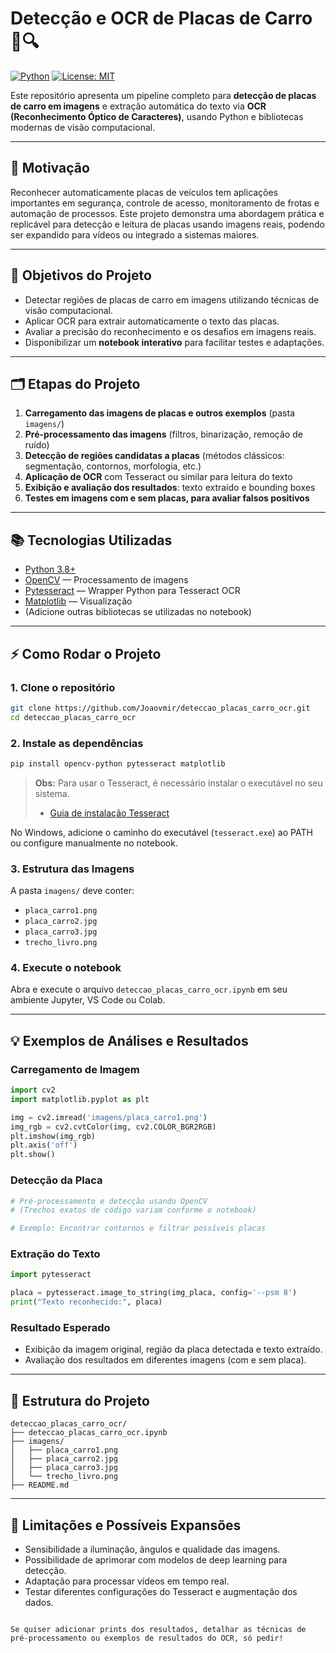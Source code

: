 # Detecção e OCR de Placas de Carro 🚗🔍

[![Python](https://img.shields.io/badge/python-3.8%2B-blue.svg)](https://www.python.org/)
[![License: MIT](https://img.shields.io/badge/License-MIT-yellow.svg)](LICENSE)

Este repositório apresenta um pipeline completo para **detecção de placas de carro em imagens** e extração automática do texto via **OCR (Reconhecimento Óptico de Caracteres)**, usando Python e bibliotecas modernas de visão computacional.

---

## 🌟 Motivação

Reconhecer automaticamente placas de veículos tem aplicações importantes em segurança, controle de acesso, monitoramento de frotas e automação de processos. Este projeto demonstra uma abordagem prática e replicável para detecção e leitura de placas usando imagens reais, podendo ser expandido para vídeos ou integrado a sistemas maiores.

---

## 🎯 Objetivos do Projeto

- Detectar regiões de placas de carro em imagens utilizando técnicas de visão computacional.
- Aplicar OCR para extrair automaticamente o texto das placas.
- Avaliar a precisão do reconhecimento e os desafios em imagens reais.
- Disponibilizar um **notebook interativo** para facilitar testes e adaptações.

---

## 🗂️ Etapas do Projeto

1. **Carregamento das imagens de placas e outros exemplos** (pasta `imagens/`)
2. **Pré-processamento das imagens** (filtros, binarização, remoção de ruído)
3. **Detecção de regiões candidatas a placas** (métodos clássicos: segmentação, contornos, morfologia, etc.)
4. **Aplicação de OCR** com Tesseract ou similar para leitura do texto
5. **Exibição e avaliação dos resultados**: texto extraído e bounding boxes
6. **Testes em imagens com e sem placas, para avaliar falsos positivos**

---

## 📚 Tecnologias Utilizadas

- [Python 3.8+](https://www.python.org/)
- [OpenCV](https://opencv.org/) — Processamento de imagens
- [Pytesseract](https://pypi.org/project/pytesseract/) — Wrapper Python para Tesseract OCR
- [Matplotlib](https://matplotlib.org/) — Visualização
- (Adicione outras bibliotecas se utilizadas no notebook)

---

## ⚡ Como Rodar o Projeto

### 1. Clone o repositório

```bash
git clone https://github.com/Joaovmir/deteccao_placas_carro_ocr.git
cd deteccao_placas_carro_ocr
```

### 2. Instale as dependências

```bash
pip install opencv-python pytesseract matplotlib
```

> **Obs:** Para usar o Tesseract, é necessário instalar o executável no seu sistema.
>
> * [Guia de instalação Tesseract](https://github.com/tesseract-ocr/tesseract)

No Windows, adicione o caminho do executável (`tesseract.exe`) ao PATH ou configure manualmente no notebook.

### 3. Estrutura das Imagens

A pasta `imagens/` deve conter:

* `placa_carro1.png`
* `placa_carro2.jpg`
* `placa_carro3.jpg`
* `trecho_livro.png`

### 4. Execute o notebook

Abra e execute o arquivo `deteccao_placas_carro_ocr.ipynb` em seu ambiente Jupyter, VS Code ou Colab.

---

## 💡 Exemplos de Análises e Resultados

### Carregamento de Imagem

```python
import cv2
import matplotlib.pyplot as plt

img = cv2.imread('imagens/placa_carro1.png')
img_rgb = cv2.cvtColor(img, cv2.COLOR_BGR2RGB)
plt.imshow(img_rgb)
plt.axis('off')
plt.show()
```

### Detecção da Placa

```python
# Pré-processamento e detecção usando OpenCV
# (Trechos exatos de código variam conforme o notebook)

# Exemplo: Encontrar contornos e filtrar possíveis placas
```

### Extração do Texto

```python
import pytesseract

placa = pytesseract.image_to_string(img_placa, config='--psm 8')
print("Texto reconhecido:", placa)
```

### Resultado Esperado

* Exibição da imagem original, região da placa detectada e texto extraído.
* Avaliação dos resultados em diferentes imagens (com e sem placa).

---

## 📁 Estrutura do Projeto

```
deteccao_placas_carro_ocr/
├── deteccao_placas_carro_ocr.ipynb
├── imagens/
│   ├── placa_carro1.png
│   ├── placa_carro2.jpg
│   ├── placa_carro3.jpg
│   └── trecho_livro.png
├── README.md
```

---

## 🔎 Limitações e Possíveis Expansões

* Sensibilidade a iluminação, ângulos e qualidade das imagens.
* Possibilidade de aprimorar com modelos de deep learning para detecção.
* Adaptação para processar vídeos em tempo real.
* Testar diferentes configurações do Tesseract e augmentação dos dados.

```

Se quiser adicionar prints dos resultados, detalhar as técnicas de pré-processamento ou exemplos de resultados do OCR, só pedir!
```

